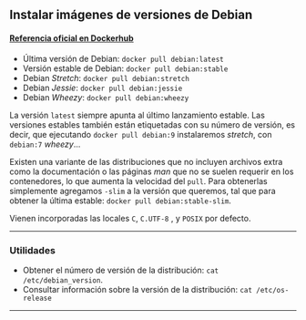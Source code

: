 ## Instalar imágenes de versiones de Debian

#### [Referencia oficial en Dockerhub](https://hub.docker.com/_/debian/)

- Última versión de Debian: `docker pull debian:latest`
- Versión estable de Debian: `docker pull debian:stable`
- Debian *Stretch*: `docker pull debian:stretch`
- Debian *Jessie*: `docker pull debian:jessie`
- Debian *Wheezy*: `docker pull debian:wheezy`

La versión `latest` siempre apunta al último lanzamiento estable. Las versiones estables también están etiquetadas con su número de versión, es decir, que ejecutando `docker pull debian:9` instalaremos *stretch*, con `debian:7` *wheezy*...

Existen una variante de las distribuciones que no incluyen archivos extra como la documentación o las páginas *man* que no se suelen requerir en los contenedores, lo que aumenta la velocidad del `pull`. Para obtenerlas simplemente agregamos `-slim` a la versión que queremos, tal que para obtener la última estable: `docker pull debian:stable-slim`.

Vienen incorporadas las locales `C`, `C.UTF-8` , y `POSIX` por defecto.

___________________________________________________

### Utilidades

- Obtener el número de versión de la distribución: `cat /etc/debian_version`.
- Consultar información sobre la versión de la distribución: `cat /etc/os-release`

___________________________________________________

